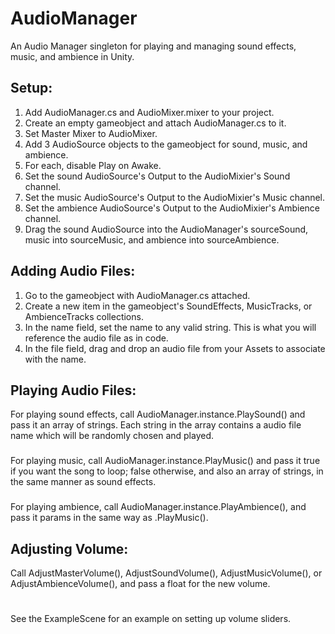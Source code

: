 # AudioManager
 An Audio Manager singleton for playing and managing sound effects, music, and ambience in Unity.

## Setup:
1. Add AudioManager.cs and AudioMixer.mixer to your project.
2. Create an empty gameobject and attach AudioManager.cs to it.
3. Set Master Mixer to AudioMixer.
4. Add 3 AudioSource objects to the gameobject for sound, music, and ambience.
5. For each, disable Play on Awake.
6. Set the sound AudioSource's Output to the AudioMixier's Sound channel.
7. Set the music AudioSource's Output to the AudioMixier's Music channel.
8. Set the ambience AudioSource's Output to the AudioMixier's Ambience channel.
9. Drag the sound AudioSource into the AudioManager's sourceSound, music into sourceMusic, and ambience into sourceAmbience.

## Adding Audio Files:
1. Go to the gameobject with AudioManager.cs attached.
2. Create a new item in the gameobject's  SoundEffects, MusicTracks, or AmbienceTracks collections.
3. In the name field, set the name to any valid string. This is what you will reference the audio file as in code.
4. In the file field, drag and drop an audio file from your Assets to associate with the name.

## Playing Audio Files:
For playing sound effects, call AudioManager.instance.PlaySound() and pass it an array of strings.
Each string in the array contains a audio file name which will be randomly chosen and played.
###
For playing music, call AudioManager.instance.PlayMusic() and pass it true if you want the song to loop; false otherwise,
and also an array of strings, in the same manner as sound effects.
###
For playing ambience, call AudioManager.instance.PlayAmbience(), and pass it params in the same way as .PlayMusic().
###
## Adjusting Volume:
Call AdjustMasterVolume(), AdjustSoundVolume(), AdjustMusicVolume(), or AdjustAmbienceVolume(), and
pass a float for the new volume.
#
See the ExampleScene for an example on setting up volume sliders.
